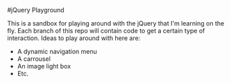 #jQuery Playground

This is a sandbox for playing around with the jQuery that I'm learning on the fly. Each branch of this repo will contain code to get a certain type of interaction. Ideas to play around with here are:

* A dynamic navigation menu
* A carrousel
* An image light box
* Etc.
